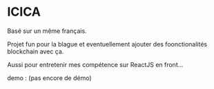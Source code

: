 # ICICA

Basé sur un même français.

Projet fun pour la blague et eventuellement ajouter des foonctionalités blockchain avec ça.

Aussi pour entretenir mes compétence sur ReactJS en front...

demo : (pas encore de démo)
